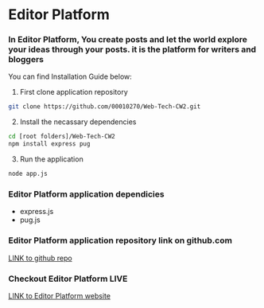 # Editor Platform 

### In Editor Platform, You create posts and let the world explore your ideas through your posts. it is the platform for writers and bloggers

You can find Installation Guide below: 

1. First clone application repository 
```bash
git clone https://github.com/00010270/Web-Tech-CW2.git
```

2. Install the necassary dependencies
```bash
cd [root folders]/Web-Tech-CW2
npm install express pug
```

3. Run the application
```bash
node app.js
```  

### Editor Platform application dependicies 
- express.js
- pug.js


### Editor Platform application repository link on github.com
[LINK to github repo](https://github.com/00010270/Web-Tech-CW2)   

### Checkout Editor Platform LIVE
[LINK to Editor Platform website](https://gregarious-living-textbook.glitch.me/)


   